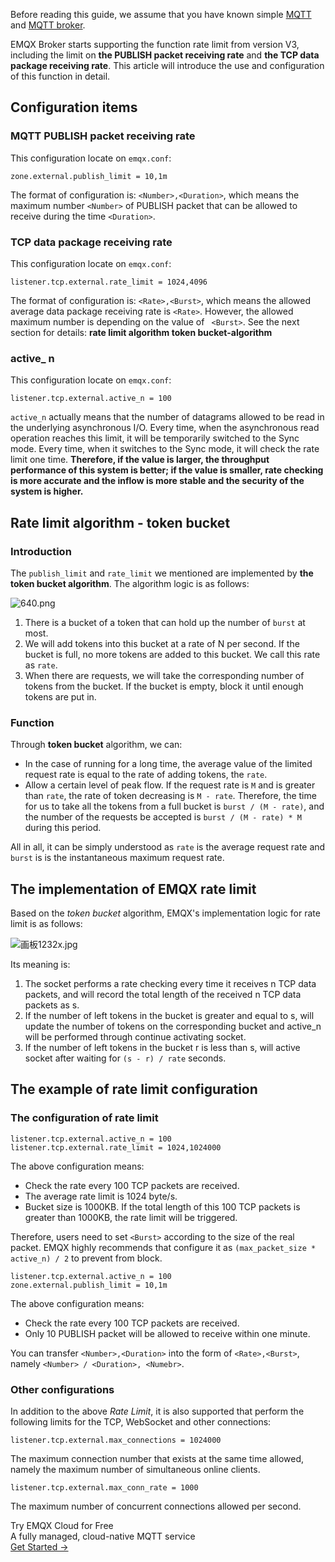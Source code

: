 Before reading this guide, we assume that you have known simple [MQTT](https://www.emqx.com/en/mqtt-guide) and [MQTT broker](https://www.emqx.com/en/products/emqx).

EMQX Broker starts supporting the function rate limit from version V3, including the limit on **the PUBLISH packet receiving rate** and **the TCP data package receiving rate**. This article will introduce the use and configuration of this function in detail. 



## Configuration items

### MQTT PUBLISH packet receiving rate

This configuration locate on `emqx.conf`:

`zone.external.publish_limit = 10,1m`

The format of configuration is: `<Number>,<Duration>`, which means the maximum number `<Number>` of PUBLISH packet that can be allowed to receive during the time `<Duration>`.

### TCP data package receiving rate

This configuration locate on `emqx.conf`:

`listener.tcp.external.rate_limit = 1024,4096`

The format of configuration is: `<Rate>,<Burst>`, which means the allowed average data package receiving rate is `<Rate>`. However, the allowed maximum number is depending on the value of ` <Burst>`. See the next section for details: **rate limit algorithm token bucket-algorithm**

### active_ n

This configuration locate on `emqx.conf`: 

`listener.tcp.external.active_n = 100`

 `active_n` actually means that the number of datagrams allowed to be read in the underlying asynchronous I/O. Every time, when the asynchronous read operation reaches this limit, it will be temporarily switched to the Sync mode. Every time, when it switches to the Sync mode, it will check the rate limit one time. **Therefore, if the value is larger, the throughput performance of  this system is better; if the value is smaller, rate checking is more accurate and the inflow is more stable and the security of the system is higher.**

## **Rate limit algorithm - token bucket**

### Introduction

The `publish_limit` and `rate_limit` we mentioned are implemented by **the token bucket algorithm**. The algorithm logic is as follows:

![640.png](https://assets.emqx.com/images/bdd78b66b89f5e574da68623f3ae39ed.png)

1. There is a bucket of a token that can hold up the number of `burst` at most.
2. We will add tokens into this bucket at a rate of N per second. If the bucket is full, no more tokens are added to this bucket. We call this rate as `rate`.
3. When there are requests, we will take the corresponding number of tokens from the bucket. If the bucket is empty, block it until enough tokens are put in.

### Function

Through **token bucket** algorithm, we can:

- In the case of running for a long time, the average value of the limited request rate is equal to the rate of adding tokens, the `rate`.
- Allow a certain level of peak flow. If the request rate is `M` and is greater than `rate`, the rate of token decreasing is  `M - rate`. Therefore, the time for us to take all the tokens from a full bucket is  `burst / (M - rate)`, and the number of the requests be accepted is  `burst / (M - rate) * M` during this period.

All in all, it can be simply understood as `rate` is the average request rate and `burst` is is the instantaneous maximum request rate.



## The implementation of EMQX rate limit

Based on the *token bucket* algorithm, EMQX's implementation logic for rate limit is as follows:

![画板1232x.jpg](https://assets.emqx.com/images/874ae38a1c06a8919d2109d148adf177.jpg)

Its meaning is:

1. The socket performs a rate checking every time it receives n TCP data packets, and will record the total length of the received n TCP data packets as s.
2. If the number of left tokens in the bucket is greater and equal to s, will update the number of tokens on the corresponding bucket and active_n will be performed through continue activating socket.
3. If the number of left tokens in the bucket r is less than s, will active socket after waiting for `(s - r) / rate` seconds.



## The example of rate limit configuration

### The configuration of rate limit 

```properties
listener.tcp.external.active_n = 100
listener.tcp.external.rate_limit = 1024,1024000
```

The above configuration means:

- Check the rate every 100 TCP packets are received.
- The average rate limit is 1024 byte/s.
- Bucket size is 1000KB. If the total length of this 100 TCP packets is greater than 1000KB, the rate limit will be triggered.

Therefore, users need to set `<Burst>` according to the size of the real packet. EMQX highly recommends that configure it as `(max_packet_size * active_n) / 2` to prevent from block.

```properties
listener.tcp.external.active_n = 100
zone.external.publish_limit = 10,1m
```

The above configuration means:

- Check the rate every 100 TCP packets are received.
- Only 10 PUBLISH packet will be allowed to receive within one minute.

You can transfer `<Number>,<Duration>` into the form of  `<Rate>,<Burst>`, namely `<Number> / <Duration>, <Numebr>`.

### Other configurations

In addition to the above *Rate Limit*, it is also supported that perform the following limits for the TCP, WebSocket and other connections:

`
listener.tcp.external.max_connections = 1024000
`

The maximum connection number that exists at the same time allowed, namely the maximum number of simultaneous online clients.

`listener.tcp.external.max_conn_rate = 1000`

The maximum number of concurrent connections allowed per second.


<section class="promotion">
    <div>
        Try EMQX Cloud for Free
        <div class="is-size-14 is-text-normal has-text-weight-normal">A fully managed, cloud-native MQTT service</div>
    </div>
    <a href="https://accounts.emqx.com/signup?continue=https://cloud-intl.emqx.com/console/deployments/0?oper=new" class="button is-gradient px-5">Get Started →</a >
</section>
